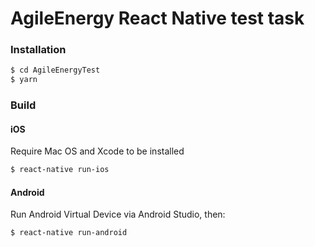 # AgileEnergy React Native test task
### Installation
```sh
$ cd AgileEnergyTest
$ yarn
```
### Build
#### iOS
Require Mac OS and Xcode to be installed
```sh
$ react-native run-ios
```
#### Android
Run Android Virtual Device via Android Studio, then:
```sh
$ react-native run-android
```
